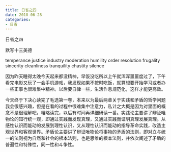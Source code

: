```yaml
---
title: 日省之四
date: 2018-06-28
categories:
- 日省
---
```


日省之四

默写十三美德

temperance justice industry moderation humility order resolution frugality sincerity cleanliness tranquility chastity silence

因为昨天睡得太晚今天起来都没精神，早饭没吃所以上午就浑浑噩噩度过了，下午看完电影又玩了一会手机游戏，我发现如果不按时吃饭，就算想要开始学习或者办一些正事也很难集中精神。以后要自律一些，生活作息规范化，这样才能更高效。

今天终于下决心读完了毛选第一卷，本来以为最后两章关于实践和矛盾的哲学问题我会很感兴趣，但是在看的过程中很难集中注意力，私计之大概是因为对里面的概念不是很理解吧，粗略读完，以后有时间再详细研读一番。实践论主要讲了辨证唯物论的知行统一观，即通过实践而发现真理，又通过实践而证明真理发展真理。从感性认识而能动的发展到理性认识，又从理性认识而能动的指导革命实践，改造主观世界和客观世界。矛盾论主要讲了辩证唯物论将事物的矛盾的法则，即对立与统一的法则视为自然和社会的根本法则，也是思维的根本法则，并依次阐述了矛盾的普遍性和特殊性，同一性和斗争性。